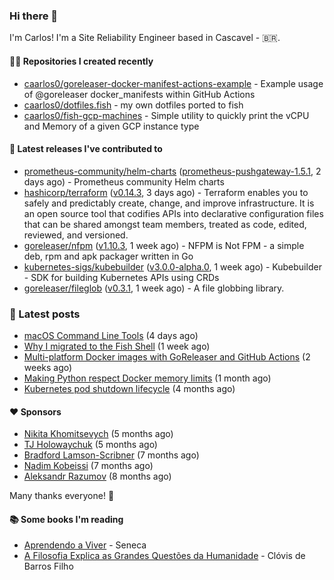 ### Hi there 👋

I'm Carlos! I'm a Site Reliability Engineer based in Cascavel - 🇧🇷.

#### 👨‍💻 Repositories I created recently
- [caarlos0/goreleaser-docker-manifest-actions-example](https://github.com/caarlos0/goreleaser-docker-manifest-actions-example) - Example usage of @goreleaser docker_manifests within GitHub Actions
- [caarlos0/dotfiles.fish](https://github.com/caarlos0/dotfiles.fish) - my own dotfiles ported to fish
- [caarlos0/fish-gcp-machines](https://github.com/caarlos0/fish-gcp-machines) - Simple utility to quickly print the vCPU and Memory of a given GCP instance type

#### 🚀 Latest releases I've contributed to


- [prometheus-community/helm-charts](https://github.com/prometheus-community/helm-charts) ([prometheus-pushgateway-1.5.1](https://github.com/prometheus-community/helm-charts/releases/tag/prometheus-pushgateway-1.5.1), 2 days ago) - Prometheus community Helm charts
- [hashicorp/terraform](https://github.com/hashicorp/terraform) ([v0.14.3](https://github.com/hashicorp/terraform/releases/tag/v0.14.3), 3 days ago) - Terraform enables you to safely and predictably create, change, and improve infrastructure. It is an open source tool that codifies APIs into declarative configuration files that can be shared amongst team members, treated as code, edited, reviewed, and versioned.
- [goreleaser/nfpm](https://github.com/goreleaser/nfpm) ([v1.10.3](https://github.com/goreleaser/nfpm/releases/tag/v1.10.3), 1 week ago) - NFPM is Not FPM - a simple deb, rpm and apk packager written in Go
- [kubernetes-sigs/kubebuilder](https://github.com/kubernetes-sigs/kubebuilder) ([v3.0.0-alpha.0](https://github.com/kubernetes-sigs/kubebuilder/releases/tag/v3.0.0-alpha.0), 1 week ago) - Kubebuilder - SDK for building Kubernetes APIs using CRDs
- [goreleaser/fileglob](https://github.com/goreleaser/fileglob) ([v0.3.1](https://github.com/goreleaser/fileglob/releases/tag/v0.3.1), 1 week ago) - A file globbing library.

### 📄 Latest posts
- [macOS Command Line Tools](https://carlosbecker.com/posts/xcode-select/) (4 days ago)
- [Why I migrated to the Fish Shell](https://carlosbecker.com/posts/fish/) (1 week ago)
- [Multi-platform Docker images with GoReleaser and GitHub Actions](https://carlosbecker.com/posts/multi-platform-docker-images-goreleaser-gh-actions/) (2 weeks ago)
- [Making Python respect Docker memory limits](https://carlosbecker.com/posts/python-docker-limits/) (1 month ago)
- [Kubernetes pod shutdown lifecycle](https://carlosbecker.com/posts/k8s-pod-shutdown-lifecycle/) (4 months ago)

#### ❤️ Sponsors
- [Nikita Khomitsevych](https://github.com/hamsternik) (5 months ago)
- [TJ Holowaychuk](https://github.com/tj) (5 months ago)
- [Bradford Lamson-Scribner](https://github.com/bradford-hamilton) (7 months ago)
- [Nadim Kobeissi](https://github.com/kaepora) (7 months ago)
- [Aleksandr Razumov](https://github.com/ernado) (8 months ago)

Many thanks everyone! 🙏

#### 📚 Some books I'm reading
- [Aprendendo a Viver](https://www.goodreads.com/book/show/28219486-aprendendo-a-viver) - Seneca
- [A Filosofia Explica as Grandes Questões da Humanidade](https://www.goodreads.com/book/show/24265319-a-filosofia-explica-as-grandes-quest-es-da-humanidade) - Clóvis de Barros Filho
